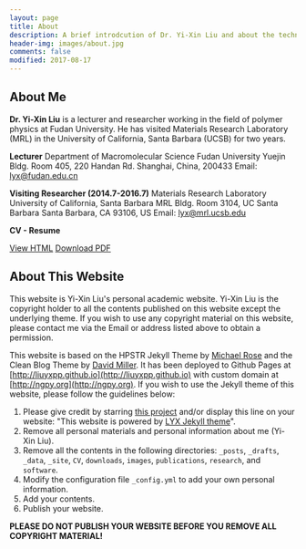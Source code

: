 ```yaml
---
layout: page
title: About
description: A brief introdcution of Dr. Yi-Xin Liu and about the technique used by this website.
header-img: images/about.jpg
comments: false
modified: 2017-08-17
---
```


## About Me

**Dr. Yi-Xin Liu** is a lecturer and researcher working in the field of polymer physics at Fudan University. He has visited Materials Research Laboratory (MRL) in the University of California, Santa Barbara (UCSB) for two years.

**Lecturer**
Department of Macromolecular Science
Fudan University
Yuejin Bldg. Room 405, 220 Handan Rd.
Shanghai, China, 200433
Email: lyx@fudan.edu.cn

**Visiting Researcher (2014.7-2016.7)**
Materials Research Laboratory
University of California, Santa Barbara
MRL Bldg. Room 3104, UC Santa Barbara
Santa Barbara, CA 93106, US
Email: lyx@mrl.ucsb.edu

**CV - Resume**

<div markdown="0">
    <a href="{{ site.url }}/CV/" class="btn btn-info">View HTML</a>
    <a href="{{ site.url }}/downloads/CV.pdf" class="btn btn-success">Download PDF</a>
</div>

## About This Website

This website is Yi-Xin Liu's personal academic website. Yi-Xin Liu is the copyright holder to all the contents published on this website except the underlying theme. If you wish to use any copyright material on this website, please contact me via the Email or address listed above to obtain a permission.

This website is based on the HPSTR Jekyll Theme by [Michael Rose](https://github.com/mmistakes) and the Clean Blog Theme by [David Miller](https://github.com/davidtmiller/). It has been deployed to Github Pages at [http://liuyxpp.github.io](http://liuyxpp.github.io) with custom domain at [http://ngpy.org](http://ngpy.org). If you wish to use the Jekyll theme of this website, please follow the guidelines below:

1. Please give credit by starring [this project](https://github.com/liuyxpp/liuyxpp.github.io) and/or display this line on your website: "This website is powered by [LYX Jekyll theme](https://github.com/liuyxpp/liuyxpp.github.io)".
2. Remove all personal materials and personal information about me (Yi-Xin Liu).
3. Remove all the contents in the following directories: `_posts`, `_drafts`, `_data`, `_site`, `CV`, `downloads`, `images`, `publications`, `research`, and `software`.
4. Modify the configuration file `_config.yml` to add your own personal information.
5. Add your contents.
6. Publish your website.

**PLEASE DO NOT PUBLISH YOUR WEBSITE BEFORE YOU REMOVE ALL COPYRIGHT MATERIAL!**
